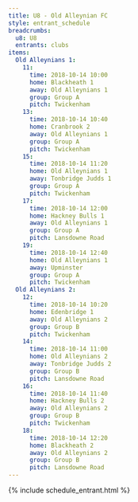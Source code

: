 ```yaml
---
title: U8 - Old Alleynian FC
style: entrant_schedule
breadcrumbs:
  u8: U8
  entrants: clubs
items:
  Old Alleynians 1:
    11:
      time: 2018-10-14 10:00
      home: Blackheath 1
      away: Old Alleynians 1
      group: Group A
      pitch: Twickenham
    13:
      time: 2018-10-14 10:40
      home: Cranbrook 2
      away: Old Alleynians 1
      group: Group A
      pitch: Twickenham
    15:
      time: 2018-10-14 11:20
      home: Old Alleynians 1
      away: Tonbridge Judds 1
      group: Group A
      pitch: Twickenham
    17:
      time: 2018-10-14 12:00
      home: Hackney Bulls 1
      away: Old Alleynians 1
      group: Group A
      pitch: Lansdowne Road
    19:
      time: 2018-10-14 12:40
      home: Old Alleynians 1
      away: Upminster
      group: Group A
      pitch: Twickenham
  Old Alleynians 2:
    12:
      time: 2018-10-14 10:20
      home: Edenbridge 1
      away: Old Alleynians 2
      group: Group B
      pitch: Twickenham
    14:
      time: 2018-10-14 11:00
      home: Old Alleynians 2
      away: Tonbridge Judds 2
      group: Group B
      pitch: Lansdowne Road
    16:
      time: 2018-10-14 11:40
      home: Hackney Bulls 2
      away: Old Alleynians 2
      group: Group B
      pitch: Twickenham
    18:
      time: 2018-10-14 12:20
      home: Blackheath 2
      away: Old Alleynians 2
      group: Group B
      pitch: Lansdowne Road
---
```


{% include schedule_entrant.html %}
